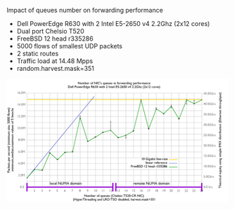 Impact of queues number on forwarding performance
  - Dell PowerEdge R630 with 2 Intel E5-2650 v4 2.2Ghz (2x12 cores)
  - Dual port Chelsio T520
  - FreeBSD 12 head r335286
  - 5000 flows of smallest UDP packets
  - 2 static routes
  - Traffic load at 14.48 Mpps
  - random.harvest.mask=351

![Chelsio rx/tx queue number impact on FreeBSD forwarding performance](graph.png)
